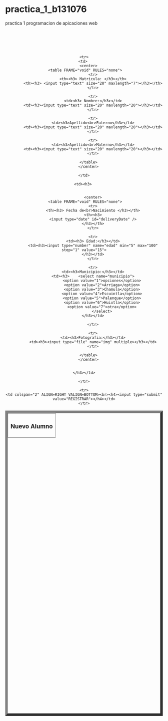 # practica_1_b131076
practica 1 programacion de apicaciones web
<html>
<head> </head>
<body>

<form action="insertar.php" method="post">

<br><br>
	<center>
		<table border="8"  width=25% height="25%">	
	<tr>
	<th colspan="2" ALIGN=LEFT ><h3>Nuevo Alumno</h3></th>
	</tr>

	<tr>
	<td> 
		<center>
		<table FRAME="void" RULES="none">	
			<tr>
			<th><h3> Matricula: </h3></th>
			<th><h3> <input type="text" size="20" maxlength="7"></h3></th>
			</tr>

			<tr>
			<td><h3> Nombre:</h3></td>
			<td><h3><input type="text" size="20" maxlength="20"></h3></td>
			</tr>

			<tr>
			<td><h3>Apellido<br>Paterno</h3></td>
			<td><h3><input type="text" size="20" maxlength="20"></h3></td>
			</tr>

			<tr>
			<td><h3>Apellido<br>Materno</h3></td>
			<td><h3><input type="text" size="20" maxlength="20"></h3></td>
			</tr>

		</table>
		</center>

	</td>

	<td><h3> 


			<center>
		<table FRAME="void" RULES="none">	
			<tr>
			<th><h3> Fecha de<br>Nacimiento </h3></th>
			<th><h3>
			<input type="date" id="deliveryDate" />
			</h3></th>
			</tr>

			<tr>
			<td><h3> Edad:</h3></td>
			<td><h3><input type="number" name="edad" min="5" max="100" step="1" value="15">
			</h3></td>
			</tr>

			<tr>
			<td><h3>Municipio:</h3></td>
			<td><h3>	<select name="municipio">
					<option value="1">opciones</option>
					<option value="2">Arriaga</option>
					<option value="3">Chamula</option>
					<option value="4">Escuintla</option>
					<option value="5">Palenque</option>
					<option value="6">Huixtla</option>
					<option value="7">otra</option>
					</select>
			</h3></td>

			</tr>

			<tr>
			<td><h3>Fotografia:</h3></td>
			<td><h3><input type="file" name="img" multiple></h3></td>
			</tr>

		</table>
		</center>


	</h3></td>

	</tr>

	<tr>
	<td colspan="2" ALIGN=RIGHT VALIGN=BOTTOM><br><h4><input type="submit" value="REGISTRAR"></h4></td>
	</tr>


</table>
			
</body>
</html>
